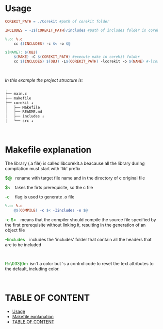 # Usage

``` makefile
COREKIT_PATH = ./Corekit #path of corekit folder

INCLUDES = -I$(COREKIT_PATH)/includes #path of includes folder in corekit

%.o: %.c
	cc $(INCLUDES) -c $< -o $@

$(NAME): $(OBJ)
	$(MAKE) -C $(COREKIT_PATH) #execute make in corekit folder
	cc $(INCLUDES) $(OBJ) -L$(COREKIT_PATH) -lcorekit -o $(NAME) #-lcorekit: includes library name (libcorekit)
```
<br>

_In this example the project structure is:_

``` bash
.
├── main.c
├── makefile
├── corekit ↓
│   ├── Makefile
│   ├── README.md
│   ├── includes ↓
│   └── src ↓

```

<br>

# Makefile explanation

The library (.a file) is called libcorekit.a beacause all the library during compilation must start with 'lib' prefix

<!--<br>

<span style='color:green'>\t</span> &emsp; is just a tab for indentatin level

<br>-->

<span style='color:green'>$@</span>&ensp; rename with target file name and in the directory of c  original file

<span style='color:green'>$<</span>&emsp;takes the firts prerequisite, so the c file


<span style='color:green'>-c</span> &emsp;flag is used to generate .o file

```makefile
%.o: %.c
	@$(COMPILE) -c $< -Iincludes -o $@
```

<span style='color:green'>-c $<</span>&emsp;means that the compiler should compile the source file specified by the first prerequisite without linking it, resulting in the generation of an object file

<span style='color:green'>-Iincludes</span>&emsp;includes the 'includes' folder that contain all the headers that are to be included

<br>

<span style='color:green'>R=\033[0m</span>&ensp;isn't a color but 's a control code to reset the text attributes to the default, including color.

<br>

# TABLE OF CONTENT

- [Usage](#usage)
- [Makefile explanation](#makefile-explanation)
- [TABLE OF CONTENT](#table-of-content)


